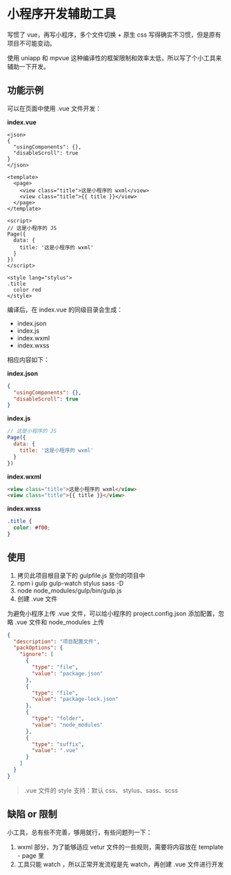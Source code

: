 # 小程序开发辅助工具

写惯了 vue，再写小程序，多个文件切换 + 原生 css 写得确实不习惯，但是原有项目不可能变动。

使用 uniapp 和 mpvue 这种编译性的框架限制和效率太低，所以写了个小工具来辅助一下开发。

## 功能示例

可以在页面中使用 .vue 文件开发：

**index.vue**

```vue
<json>
{
  "usingComponents": {},
  "disableScroll": true
}
</json>

<template>
  <page>
    <view class="title">这是小程序的 wxml</view>
    <view class="title">{{ title }}</view>
  </page>
</template>

<script>
// 这是小程序的 JS
Page({
  data: {
    title: '这是小程序的 wxml'
  }
})
</script>

<style lang="stylus">
.title
  color red
</style>
```

编译后，在 index.vue 的同级目录会生成：

- index.json
- index.js
- index.wxml
- index.wxss

相应内容如下：

**index.json**

```json
{
  "usingComponents": {},
  "disableScroll": true
}
```

**index.js**

```js
// 这是小程序的 JS
Page({
  data: {
    title: '这是小程序的 wxml'
  }
})
```

**index.wxml**

```html
<view class="title">这是小程序的 wxml</view>
<view class="title">{{ title }}</view>
```

**index.wxss**

```css
.title {
  color: #f00;
}
```

## 使用

1. 拷贝此项目根目录下的 gulpfile.js 至你的项目中
2. npm i gulp gulp-watch stylus sass -D
3. node node_modules/gulp/bin/gulp.js
4. 创建 .vue 文件

为避免小程序上传 .vue 文件，可以给小程序的 project.config.json 添加配置，忽略 .vue 文件和 node_modules 上传

```json
{
  "description": "项目配置文件",
  "packOptions": {
    "ignore": [
      {
        "type": "file",
        "value": "package.json"
      },
      {
        "type": "file",
        "value": "package-lock.json"
      },
      {
        "type": "folder",
        "value": "node_modules"
      },
      {
        "type": "suffix",
        "value": ".vue"
      }
    ]
  }
}
```

> .vue 文件的 style 支持：默认 css、 stylus、sass、scss

## 缺陷 or 限制

小工具，总有些不完善，够用就行，有些问题列一下：

1. wxml 部分，为了能够适应 vetur 文件的一些规则，需要将内容放在 template - page 里
2. 工具只能 watch ，所以正常开发流程是先 watch，再创建 .vue 文件进行开发
